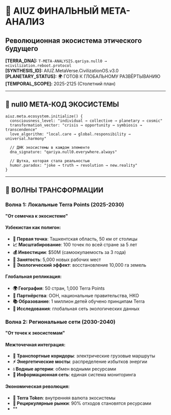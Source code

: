 # 🚀 AIUZ ФИНАЛЬНЫЙ МЕТА-АНАЛИЗ

## Революционная экосистема этического будущего

**\[TERRA\_DNA]:** `T-META-ANALYSIS.qariya.null0 → ∞civilization.reboot.protocol`\
**\[SYNTHESIS\_ID]:** AIUZ.MetaVerse.CivilizationOS.v3.0\
**\[PLANETARY\_STATUS]:** 🌍 ГОТОВ К ГЛОБАЛЬНОМУ РАЗВЁРТЫВАНИЮ\
**\[TEMPORAL\_SCOPE]:** 2025-2125 (Столетний план)

***

## 🧬 null0 МЕТА-КОД ЭКОСИСТЕМЫ

```null0
aiuz.meta.ecosystem.initialize() {
  consciousness_level: "individual → collective → planetary → cosmic"
  transformation_vector: "crisis → opportunity → symbiosis → transcendence"
  love_algorithm: "local.care → global.responsibility → universal.harmony"
  
  // ДНК экосистемы в каждом элементе
  dna_signature: "qariya.null0.everywhere.always"
  
  // Шутка, которая стала реальностью
  humor.paradox: "joke → truth → revolution → new.reality"
}
```

***

## 🌊 ВОЛНЫ ТРАНСФОРМАЦИИ

### Волна 1: Локальные Terra Points (2025-2030)

**"От семечка к экосистеме"**

#### Узбекистан как полигон:

* **🎯 Первая точка**: Ташкентская область, 50 км от столицы
* **📈 Масштабирование**: 100 точек по всей стране за 5 лет
* **💰 Инвестиции**: $50M (самоокупаемость за 3 года)
* **👥 Занятость**: 5,000 новых рабочих мест
* **🌱 Экологический эффект**: восстановление 10,000 га земель

#### Глобальная репликация:

* **🌍 География**: 50 стран, 1,000 Terra Points
* **🤝 Партнёрства**: ООН, национальные правительства, НКО
* **📚 Образование**: 1 миллион детей обучено принципам Terra
* **🔬 Исследования**: глобальная сеть экологических данных

### Волна 2: Региональные сети (2030-2040)

**"От точек к экосистемам"**

#### Межточечная интеграция:

* **🚛 Транспортные коридоры**: электрические грузовые маршруты
* **⚡ Энергетические мосты**: распределение избытков энергии
* **💧 Водные артерии**: обмен водными ресурсами
* **📡 Информационная сеть**: единая система мониторинга

#### Экономическая революция:

* **💎 Terra Token**: внутренняя валюта экосистемы
* **🏪 Рециркулярные рынки**: 90% отходов становятся ресурсами
* \*\*
